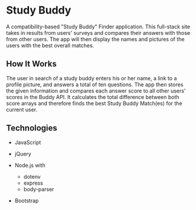 # Study Buddy

A compatibility-based "Study Buddy" Finder application. This full-stack site takes in results from users' surveys and compares their answers with those from other users. The app will then display the names and pictures of the users with the best overall matches.

## How It Works
The user in search of a study buddy enters his or her name, a link to a profile picture, and answers a total of ten questions. The app then stores the given information and compares each answer score to all other users' scores in the Buddy API. It calculates the total difference between both score arrays and therefore finds the best Study Buddy Match(es) for the current user.

## Technologies
* JavaScript
* jQuery

* Node.js with
  * dotenv
  * express
  * body-parser

* Bootstrap